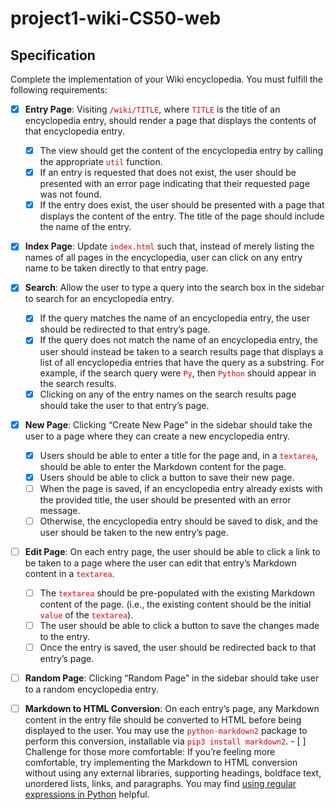 <style>
    code {
        color: rgb(230, 0, 0);
    }
</style>


# project1-wiki-CS50-web

##  Specification

Complete the implementation of your Wiki encyclopedia. You must fulfill the following requirements:

- [x]   **Entry Page**: Visiting `/wiki/TITLE`, where `TITLE` is the title of an encyclopedia entry, should render a page that displays the contents of that encyclopedia entry.
    -   [x]    The view should get the content of the encyclopedia entry by calling the appropriate `util` function.
    -   [x]    If an entry is requested that does not exist, the user should be presented with an error page indicating that their requested page was not found.
    -   [x]    If the entry does exist, the user should be presented with a page that displays the content of the entry. The title of the page should include the name of the entry.

-   [x] **Index Page**: Update `index.html` such that, instead of merely listing the names of all pages in the encyclopedia, user can click on any entry name to be taken directly to that entry page.

-   [x] **Search**: Allow the user to type a query into the search box in the sidebar to search for an encyclopedia entry.
    -   [x]    If the query matches the name of an encyclopedia entry, the user should be redirected to that entry’s page.
    -   [x]    If the query does not match the name of an encyclopedia entry, the user should instead be taken to a search results page that displays a list of all encyclopedia entries that have the query as a substring. For example, if the search query were `Py`, then `Python` should appear in the search results.
    -   [x]    Clicking on any of the entry names on the search results page should take the user to that entry’s page.

-   [x] **New Page**: Clicking “Create New Page” in the sidebar should take the user to a page where they can create a new encyclopedia entry.
    -   [x]    Users should be able to enter a title for the page and, in a `textarea`, should be able to enter the Markdown content for the page.
    -   [x]    Users should be able to click a button to save their new page.
    -   [ ]    When the page is saved, if an encyclopedia entry already exists with the provided title, the user should be presented with an error message.
    -   [ ]    Otherwise, the encyclopedia entry should be saved to disk, and the user should be taken to the new entry’s page.

-   [ ] **Edit Page**: On each entry page, the user should be able to click a link to be taken to a page where the user can edit that entry’s Markdown content in a `textarea`.
    -   [ ]    The `textarea` should be pre-populated with the existing Markdown content of the page. (i.e., the existing content should be the initial `value` of the `textarea`).
    -   [ ]    The user should be able to click a button to save the changes made to the entry.
    -   [ ]    Once the entry is saved, the user should be redirected back to that entry’s page.
-   [ ]    **Random Page**: Clicking “Random Page” in the sidebar should take user to a random encyclopedia entry.
-   [ ]    **Markdown to HTML Conversion**: On each entry’s page, any Markdown content in the entry file should be converted to HTML before being displayed to the user. You may use the `python-markdown2` package to perform this conversion, installable via `pip3 install markdown2`.
    -   [ ]    Challenge for those more comfortable: If you’re feeling more comfortable, try implementing the Markdown to HTML conversion without using any external libraries, supporting headings, boldface text, unordered lists, links, and paragraphs. You may find [using regular expressions in Python](https://docs.python.org/3/howto/regex.html) helpful.
